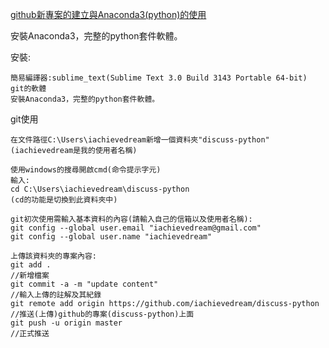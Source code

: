 <a href="https://www.youtube.com/watch?v=LBtT1pxqsJc&feature=youtu.be">github新專案的建立與Anaconda3(python)的使用</a><br>

安裝Anaconda3，完整的python套件軟體。

安裝:
~~~
簡易編譯器:sublime_text(Sublime Text 3.0 Build 3143 Portable 64-bit)
git的軟體
安裝Anaconda3，完整的python套件軟體。
~~~

git使用
~~~
在文件路徑C:\Users\iachievedream新增一個資料夾"discuss-python"(iachievedream是我的使用者名稱)

使用windows的搜尋開啟cmd(命令提示字元) 
輸入:
cd C:\Users\iachievedream\discuss-python
(cd的功能是切換到此資料夾中)

git初次使用需輸入基本資料的內容(請輸入自己的信箱以及使用者名稱):
git config --global user.email "iachievedream@gmail.com"
git config --global user.name "iachievedream"

上傳該資料夾的專案內容:
git add .                                                              
//新增檔案
git commit -a -m "update content"                                      
//輸入上傳的註解及其紀錄
git remote add origin https://github.com/iachievedream/discuss-python  
//推送(上傳)github的專案(discuss-python)上面
git push -u origin master                                             
//正式推送
~~~

